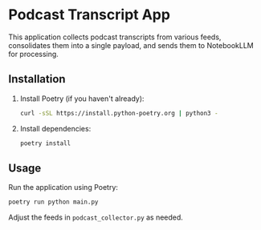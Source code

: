 # Podcast Transcript App

This application collects podcast transcripts from various feeds, consolidates them into a single payload, and sends them to NotebookLLM for processing.

## Installation

1. Install Poetry (if you haven't already):
   ```bash
   curl -sSL https://install.python-poetry.org | python3 -
   ```

2. Install dependencies:
   ```bash
   poetry install
   ```

## Usage

Run the application using Poetry:
```bash
poetry run python main.py
```

Adjust the feeds in `podcast_collector.py` as needed.
